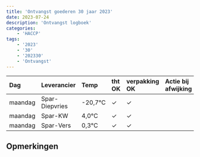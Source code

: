 ```yaml
---
title: 'Ontvangst goederen 30 jaar 2023'
date: 2023-07-24
description: 'Ontvangst logboek'
categories:
    - 'HACCP'
tags:
    - '2023'
    - '30'
    - '202330'
    - 'Ontvangst'
---
```

| Dag | Leverancier | Temp | tht OK | verpakking OK | Actie bij afwijking | Controle door |
|:---|:---|:---|:---|:---|:---|:---|
| maandag | Spar-Diepvries | -20,7°C | &check; | &check; | | DPater |
| maandag | Spar-KW | 4,0°C | &check; | &check; | | DPater |
| maandag | Spar-Vers | 0,3°C | &check; | &check; | | DPater |

## Opmerkingen


